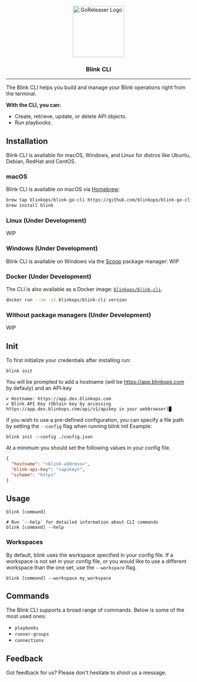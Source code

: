 <p align="center">
  <img alt="GoReleaser Logo" src="https://www.blinkops.com/favicon.ico" height="140" />
  <h3 align="center">Blink CLI</h3>
</p>

---
The Blink CLI helps you build and manage your Blink operations right from the terminal.

**With the CLI, you can:**

- Create, retrieve, update, or delete API objects.
- Run playbooks.

## Installation

Blink CLI is available for macOS, Windows, and Linux for distros like Ubuntu, Debian, RedHat and CentOS.

### macOS

Blink CLI is available on macOS via [Homebrew](https://brew.sh/):

```sh
brew tap blinkops/blink-go-cli https://github.com/blinkops/blink-go-cli
brew install blink
```

### Linux (Under Development)
WIP

### Windows (Under Development)

Blink CLI is available on Windows via the [Scoop](https://scoop.sh/) package manager:
WIP 

### Docker (Under Development)

The CLI is also available as a Docker image: [`blinkops/blink-cli`](https://hub.docker.com/r/blinkops/blink-cli).

```sh
docker run --rm -it blinkops/blink-cli version
```

### Without package managers (Under Development)

WIP

## Init
To first initialize your credentials after installing run:
```sh-session
blink init
```
You will be prompted to add a hostname (will be https://app.blinkops.com by defauly)
and an API-key
```sh-session
✔ Hostname: https://app.dev.blinkops.com
✔ Blink API Key (Obtain key by accessing https://app.dev.blinkops.com/api/v1/apikey in your webbrowser)█
```
If you wish to use a pre-defined configuration, you can specify a file path by setting the ``--config`` flag when running blink init
Example:
```sh-session
blink init --config ./config.json
```

At a minimum you should set the following values in your config file.

```json
{
  "hostname": "<blink-address>", 
  "blink-api-key": "<apikey>",
  "scheme": "https"
}
```

## Usage

```sh-session
blink [command]

# Run `--help` for detailed information about CLI commands
blink [command] --help
```


### Workspaces

By default, blink uses the workspace specified in your config file.
If a workspace is not set in your config file, or you would like to use a different workspace
than the one set, use the ``--workspace`` flag.

```sh-session
blink [command] --workspace my_workspace
```


## Commands

The Blink CLI supports a broad range of commands. Below is some of the most used ones:
- `playbooks`
- `runner-groups`
- `connections`

## Feedback

Got feedback for us? Please don't hesitate to shoot us a message.

